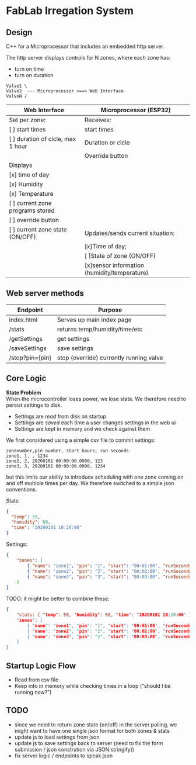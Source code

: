 # FabLab Irregation System

## Design

C++ for a Microprocessor that includes an embedded http server.

The http server displays controls for N zones, where each zone has:

- turn on time
- turn on duration

```
Valve1 \
Valve2  --- Microprocessor <==> Web Interface  
ValveN /
```


| **Web Interface**                 | **Microprocessor** (ESP32)                   |
|-----------------------------------|----------------------------------------------|
| Set per zone:                     | Receives:                                    |
| [ ] start times                   | start times                                  |
| [ ] duration of cicle, max 1 hour | Duration or cicle                            |
|                                   | Override button                              |
| Displays                          |                                              |
| [x] time of day                   |                                              |
| [x] Humidity                      |                                              |
| [x] Temperature                   |                                              |
| [ ] current zone programs stored  |                                              |
| [ ] override button               |                                              |
| [ ] current zone state  (ON/OFF)  | Updates/sends current situation:             |
|                                   | [x]Time of day;                              |
|                                   | [ ]State of zone (ON/OFF)                    |
|                                   | [x]sensor information (humidity/temperature) |


## Web server methods

| **Endpoint**    | **Purpose**                             |
|-----------------|-----------------------------------------|
| index.html      | Serves up main index page               |
| /stats          | returns temp/humidity/time/etc          |
| /getSettings    | get settings                            |
| /saveSettings   | save settings                           |
| /stop?pin={pin} | stop (override) currently running valve |

## Core Logic

**State Problem**  
When the microcontroller loses power, we lose state. We therefore need to persist settings to disk.

- Settings are *read* from disk on startup
- Settings are *saved* each time a user changes settings in the web ui
- Settings are kept in memory and we check against them

We first considered using a simple csv file to commit settings:

```csv
zonenumber,pin number, start hours, run seconds
zone1, 1, , 1234
zone2, 2, 20200101 00:00:00.0000, 123
zone3, 3, 20200101 00:00:00.0000, 1234
```

but this limits our ability to introduce scheduling with one zone coming on and off multiple times per day.
We therefore switched to a simple json conventions.

Stats:

```json
{
  "temp": 55,
  "humidity": 68,
  "time": "20200101 10:20:00"
}
```

Settings: 

```json
{
    "zones": [
        { "name": "zone1", "pin": "1", "start": "00:01:00", "runSeconds": 3000 }, 
        { "name": "zone2", "pin": "2", "start": "00:02:00", "runSeconds": 4000 }, 
        { "name": "zone3", "pin": "3", "start": "00:03:00", "runSeconds": 5000 }
    ]
}
```

TODO: it might be better to combine these:

```json
{
    "stats: { "temp": 55, "humidity": 68, "time": "20200101 10:20:00" },
    "zones": [
        { "name": "zone1", "pin": "1", "start": "00:01:00", "runSeconds": 3000 }, 
        { "name": "zone2", "pin": "2", "start": "00:02:00", "runSeconds": 4000 }, 
        { "name": "zone3", "pin": "3", "start": "00:03:00", "runSeconds": 5000 }
    ]
}
```


## Startup Logic Flow

- Read from csv file 
- Keep info in memory while checking times in a loop ("should I be running now?") 


## TODO

- since we need to return zone state (on/off) in the server polling, we might want to have one single
    json format for both zones & stats 
- update js to load settings from json 
- update js to save settings back to server (need to fix the form submission / json constrution via JSON.stringify))
- fix server logic / endpoints to speak json

